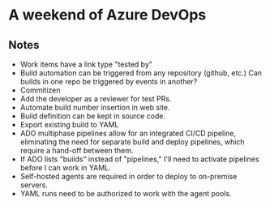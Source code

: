 # A weekend of Azure DevOps


## Notes

* Work items have a link type "tested by"
* Build automation can be triggered from any repository (github, etc.) Can builds in one repo be triggered by events in another?
* Commitizen
* Add the developer as a reviewer for test PRs.
* Automate build number insertion in web site.
* Build definition can be kept in source code.
* Export existing build to YAML
* ADO multiphase pipelines allow for an integrated CI/CD pipeline, eliminating the need for separate build and deploy pipelines, which require a hand-off between them.
* If ADO lists "builds" instead of "pipelines," I'll need to activate pipelines before I can work in YAML.
* Self-hosted agents are required in order to deploy to on-premise servers.
* YAML runs need to be authorized to work with the agent pools.

